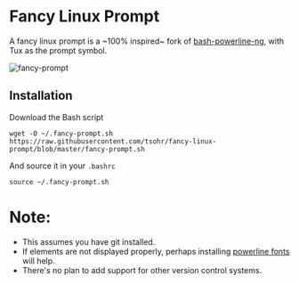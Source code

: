 # Fancy Linux Prompt

A fancy linux prompt is a ~100% inspired~ fork of [bash-powerline-ng](https://github.com/z4ziggy/bash-powerline-ng), with Tux as the prompt symbol.

![fancy-prompt](https://raw.github.com/pombam/fancy-linux-prompt/master/Screenshot.png)

## Installation

Download the Bash script

    wget -O ~/.fancy-prompt.sh https://raw.githubusercontent.com/tsohr/fancy-linux-prompt/blob/master/fancy-prompt.sh

And source it in your `.bashrc`

    source ~/.fancy-prompt.sh

# Note:
* This assumes you have git installed.
* If elements are not displayed properly, perhaps installing [powerline fonts](https://powerline.readthedocs.io/en/latest/installation.html) will help.
* There's no plan to add support for other version control systems.
